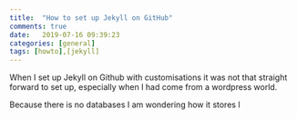 ```yaml
---
title:  "How to set up Jekyll on GitHub"
comments: true
date:   2019-07-16 09:39:23
categories: [general]
tags: [howto],[jekyll]
---
```


When I set up Jekyll on Github with customisations it was not that straight forward to set up, especially when I had come from a wordpress world. 

Because there is no databases I am wondering how it stores l